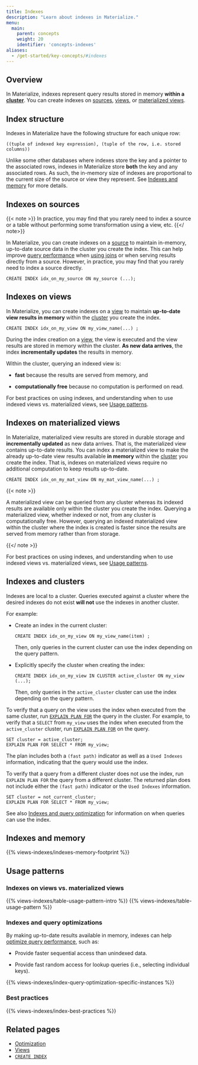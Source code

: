 ```yaml
---
title: Indexes
description: "Learn about indexes in Materialize."
menu:
  main:
    parent: concepts
    weight: 20
    identifier: 'concepts-indexes'
aliases:
  - /get-started/key-concepts/#indexes
---
```


## Overview

In Materialize, indexes represent query results stored in memory **within a
[cluster](/concepts/clusters/)**. You can create indexes on [sources](/concepts/sources/),
[views](/concepts/views/#views), or [materialized
views](/concepts/views/#materialized-views).

## Index structure

Indexes in Materialize have the following structure for each unique row:

```none
((tuple of indexed key expression), (tuple of the row, i.e. stored columns))
```

Unlike some other databases where indexes store the key and a pointer to the
associated rows, indexes in Materialize store **both** the key and any
associated rows. As such, the in-memory size of indexes are proportional to the
current size of the source or view they represent. See [Indexes and
memory](#indexes-and-memory) for more details.

## Indexes on sources

{{< note >}}
In practice, you may find that you rarely need to index a source
or a table without performing some transformation using a view, etc.
{{</ note>}}

In Materialize, you can create indexes on a [source](/concepts/sources/) to
maintain in-memory, up-to-date source data in the cluster you create the index.
This can help improve [query performance](#indexes-and-query-optimizations) when
[using joins](/transform-data/optimization/#join) or when serving results
directly from a source. However, in practice, you may find that you rarely need
to index a source directly.

```mzsql
CREATE INDEX idx_on_my_source ON my_source (...);
```

## Indexes on views

In Materialize, you can create indexes on a [view](/concepts/views/#views "query
saved under a name") to maintain **up-to-date view results in memory** within
the [cluster](/concepts/clusters/) you create the index.

```mzsql
CREATE INDEX idx_on_my_view ON my_view_name(...) ;
```

During the index creation on a [view](/concepts/views/#views "query saved under
a name"), the view is executed and the view results are stored in memory within
the cluster. **As new data arrives**, the index **incrementally updates** the
results in memory.

Within the cluster, querying an indexed view is:

- **fast** because the results are served from memory, and

- **computationally free** because no computation is performed on read.

For best practices on using indexes, and understanding when to use indexed views
vs. materialized views, see [Usage patterns](#usage-patterns).

## Indexes on materialized views

In Materialize, materialized view results are stored in durable storage and
**incrementally updated** as new data arrives. That is, the materialized view
contains up-to-date results. You can index a materialized view to make the
already up-to-date view results available **in memory** within the
[cluster](/concepts/clusters/) you create the index. That is, indexes on
materialized views require no additional computation to keep results up-to-date.

```mzsql
CREATE INDEX idx_on_my_mat_view ON my_mat_view_name(...) ;
```

{{< note >}}

A materialized view can be queried from any cluster whereas its indexed results
are available only within the cluster you create the index. Querying a
materialized view, whether indexed or not, from any cluster is computationally
free. However, querying an indexed materialized view within the cluster where
the index is created is faster since the results are served from memory rather
than from storage.

{{</ note >}}

For best practices on using indexes, and understanding when to use indexed views
vs. materialized views, see [Usage patterns](#usage-patterns).

## Indexes and clusters

Indexes are local to a cluster. Queries executed against a cluster where the
desired indexes do not exist **will not** use the indexes in another cluster.

For example:

- Create an index in the current cluster:

  ```mzsql
  CREATE INDEX idx_on_my_view ON my_view_name(item) ;
  ```

  Then, only queries in the current cluster can use the index depending on the
  query pattern.

- Explicitly specify the cluster when creating the index:

  ```mzsql
  CREATE INDEX idx_on_my_view IN CLUSTER active_cluster ON my_view (...);
  ```

  Then, only queries in the `active_cluster` cluster can use the index depending
  on the query pattern.

To verify that a query on the view uses the index when executed from the same
cluster, run [`EXPLAIN PLAN FOR`](/sql/explain-plan/) the query in the cluster.
For example, to verify that a `SELECT` from `my_view` uses the index when
executed from the `active_cluster` cluster, run [`EXPLAIN PLAN
FOR`](/sql/explain-plan/) on the query.

```mzsql
SET cluster = active_cluster;
EXPLAIN PLAN FOR SELECT * FROM my_view;
```

The plan includes both a `(fast path)` indicator as well as a `Used Indexes`
information, indicating that the query would use the index.

To verify that a query from a different cluster does not use the index, run
`EXPLAIN PLAN FOR` the query from a different cluster. The returned plan does
not include either the `(fast path)` indicator or the `Used Indexes`
information.

```mzsql
SET cluster = not_current_cluster;
EXPLAIN PLAN FOR SELECT * FROM my_view;
```

See also [Indexes and query optimization](/transform-data/optimization/#indexes)
for information on when queries can use the index.

## Indexes and memory

{{% views-indexes/indexes-memory-footprint %}}

## Usage patterns

### Indexes on views vs. materialized views

{{% views-indexes/table-usage-pattern-intro %}}
{{% views-indexes/table-usage-pattern %}}

### Indexes and query optimizations

By making up-to-date results available in memory, indexes can help [optimize
query performance](/transform-data/optimization/), such as:

- Provide faster sequential access than unindexed data.

- Provide fast random access for lookup queries (i.e., selecting individual
  keys).

{{% views-indexes/index-query-optimization-specific-instances %}}

### Best practices

{{% views-indexes/index-best-practices %}}

## Related pages

- [Optimization](/transform-data/optimization)
- [Views](/concepts/views)
- [`CREATE INDEX`](/sql/create-index)

<style>
red { color: Red; font-weight: 500; }
</style>
